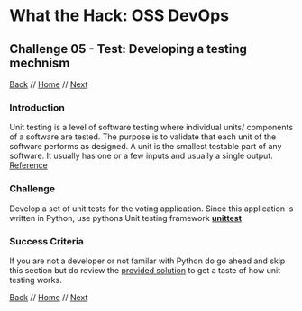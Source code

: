 # What the Hack: OSS DevOps 

## Challenge 05 - Test: Developing a testing mechnism
[Back](challenge04.md) // [Home](../readme.md) // [Next](challenge06.md)

### Introduction

Unit testing is a level of software testing where individual units/ components of a software are tested. The purpose is to validate that each unit of the software performs as designed. A unit is the smallest testable part of any software. It usually has one or a few inputs and usually a single output. [Reference](http://softwaretestingfundamentals.com/unit-testing/)

### Challenge

Develop a set of unit tests for the voting application. Since this application is written in Python, use pythons Unit testing framework **[unittest](https://docs.python.org/3/library/unittest.html)**
   

### Success Criteria

If you are not a developer or not familar with Python do go ahead and skip this section but do review the [provided solution](https://minhaskamal.github.io/DownGit/#/home?url=https://github.com/microsoft/WhatTheHack/tree/master/014-OSSDevOps/Student/Resources/Challenge-05/app) to get a taste of how unit testing works.
   
[Back](challenge04.md) // [Home](../readme.md) // [Next](challenge06.md)
